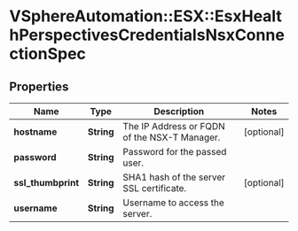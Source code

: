 # VSphereAutomation::ESX::EsxHealthPerspectivesCredentialsNsxConnectionSpec

## Properties
Name | Type | Description | Notes
------------ | ------------- | ------------- | -------------
**hostname** | **String** | The IP Address or FQDN of the NSX-T Manager. | [optional] 
**password** | **String** | Password for the passed user. | 
**ssl_thumbprint** | **String** | SHA1 hash of the server SSL certificate. | [optional] 
**username** | **String** | Username to access the server. | 


